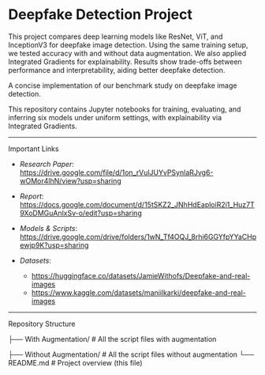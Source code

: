 # Deepfake Detection Project

This project compares deep learning models like ResNet, ViT, and InceptionV3 for deepfake image detection. Using the same training setup, we tested accuracy with and without data augmentation. We also applied Integrated Gradients for explainability. Results show trade-offs between performance and interpretability, aiding better deepfake detection.

A concise implementation of our benchmark study on deepfake image detection.

This repository contains Jupyter notebooks for training, evaluating, and inferring six models under uniform settings, with explainability via Integrated Gradients.

---

Important Links
- *Research Paper*: https://drive.google.com/file/d/1on_rVulJUYvPSynlaRJvg6-wOMor4lhN/view?usp=sharing
- *Report*: https://docs.google.com/document/d/15tSKZ2_JNhHdEaploiR2i1_Huz7T9XoDMGuAnlxSv-o/edit?usp=sharing
- *Models & Scripts*: https://drive.google.com/drive/folders/1wN_Tf4OQJ_8rhi6GGYfpYYaCHpewjp9K?usp=sharing
  
- *Datasets*:
  - https://huggingface.co/datasets/JamieWithofs/Deepfake-and-real-images 
  - https://www.kaggle.com/datasets/manjilkarki/deepfake-and-real-images 

---

Repository Structure

├── With Augmentation/         # All the script files with augmentation

├── Without Augmentation/      # All the script files without augmentation
└── README.md       # Project overview (this file)
